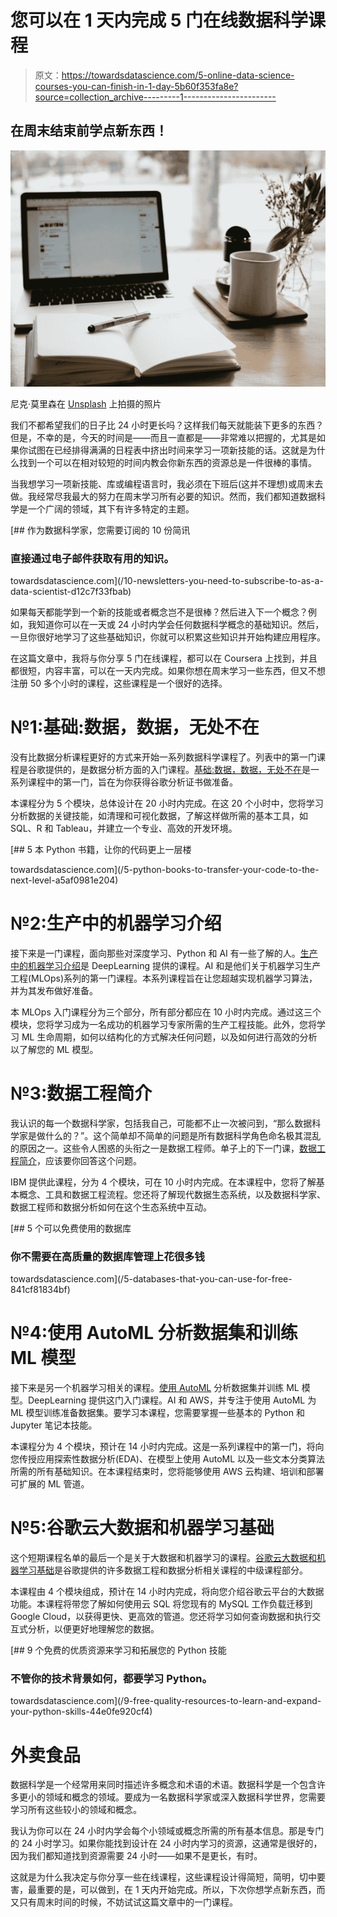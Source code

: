 # 您可以在 1 天内完成 5 门在线数据科学课程

> 原文：<https://towardsdatascience.com/5-online-data-science-courses-you-can-finish-in-1-day-5b60f353fa8e?source=collection_archive---------1----------------------->

## 在周末结束前学点新东西！

![](img/b689231762e768805681a4171172d791.png)

尼克·莫里森在 [Unsplash](https://unsplash.com?utm_source=medium&utm_medium=referral) 上拍摄的照片

我们不都希望我们的日子比 24 小时更长吗？这样我们每天就能装下更多的东西？但是，不幸的是，今天的时间是——而且一直都是——非常难以把握的，尤其是如果你试图在已经排得满满的日程表中挤出时间来学习一项新技能的话。这就是为什么找到一个可以在相对较短的时间内教会你新东西的资源总是一件很棒的事情。

当我想学习一项新技能、库或编程语言时，我必须在下班后(这并不理想)或周末去做。我经常尽我最大的努力在周末学习所有必要的知识。然而，我们都知道数据科学是一个广阔的领域，其下有许多特定的主题。

[](/10-newsletters-you-need-to-subscribe-to-as-a-data-scientist-d12c7f33fbab) [## 作为数据科学家，您需要订阅的 10 份简讯

### 直接通过电子邮件获取有用的知识。

towardsdatascience.com](/10-newsletters-you-need-to-subscribe-to-as-a-data-scientist-d12c7f33fbab) 

如果每天都能学到一个新的技能或者概念岂不是很棒？然后进入下一个概念？例如，我知道你可以在一天或 24 小时内学会任何数据科学概念的基础知识。然后，一旦你很好地学习了这些基础知识，你就可以积累这些知识并开始构建应用程序。

在这篇文章中，我将与你分享 5 门在线课程，都可以在 Coursera 上找到，并且都很短，内容丰富，可以在一天内完成。如果你想在周末学习一些东西，但又不想注册 50 多个小时的课程，这些课程是一个很好的选择。

# №1:基础:数据，数据，无处不在

没有比数据分析课程更好的方式来开始一系列数据科学课程了。列表中的第一门课程是谷歌提供的，是数据分析方面的入门课程。[基础:数据，数据，无处不在](https://www.coursera.org/learn/foundations-data)是一系列课程中的第一门，旨在为你获得谷歌分析证书做准备。

本课程分为 5 个模块，总体设计在 20 小时内完成。在这 20 个小时中，您将学习分析数据的关键技能，如清理和可视化数据，了解这样做所需的基本工具，如 SQL、R 和 Tableau，并建立一个专业、高效的开发环境。

[](/5-python-books-to-transfer-your-code-to-the-next-level-a5af0981e204) [## 5 本 Python 书籍，让你的代码更上一层楼

towardsdatascience.com](/5-python-books-to-transfer-your-code-to-the-next-level-a5af0981e204) 

# №2:生产中的机器学习介绍

接下来是一门课程，面向那些对深度学习、Python 和 AI 有一些了解的人。[生产中的机器学习介绍](https://www.coursera.org/learn/introduction-to-machine-learning-in-production)是 DeepLearning 提供的课程。AI 和是他们关于机器学习生产工程(MLOps)系列的第一门课程。本系列课程旨在让您超越实现机器学习算法，并为其发布做好准备。

本 MLOps 入门课程分为三个部分，所有部分都应在 10 小时内完成。通过这三个模块，您将学习成为一名成功的机器学习专家所需的生产工程技能。此外，您将学习 ML 生命周期，如何以结构化的方式解决任何问题，以及如何进行高效的分析以了解您的 ML 模型。

# №3:数据工程简介

我认识的每一个数据科学家，包括我自己，可能都不止一次被问到，“那么数据科学家是做什么的？”。这个简单却不简单的问题是所有数据科学角色命名极其混乱的原因之一。这些令人困惑的头衔之一是数据工程师。单子上的下一门课，[数据工程简介](https://www.coursera.org/learn/introduction-to-data-engineering)，应该要你回答这个问题。

IBM 提供此课程，分为 4 个模块，可在 10 小时内完成。在本课程中，您将了解基本概念、工具和数据工程流程。您还将了解现代数据生态系统，以及数据科学家、数据工程师和数据分析如何在这个生态系统中互动。

[](/5-databases-that-you-can-use-for-free-841cf81834bf) [## 5 个可以免费使用的数据库

### 你不需要在高质量的数据库管理上花很多钱

towardsdatascience.com](/5-databases-that-you-can-use-for-free-841cf81834bf) 

# №4:使用 AutoML 分析数据集和训练 ML 模型

接下来是另一个机器学习相关的课程。[使用 AutoML](https://www.coursera.org/learn/automl-datasets-ml-models) 分析数据集并训练 ML 模型。DeepLearning 提供这门入门课程。AI 和 AWS，并专注于使用 AutoML 为 ML 模型训练准备数据集。要学习本课程，您需要掌握一些基本的 Python 和 Jupyter 笔记本技能。

本课程分为 4 个模块，预计在 14 小时内完成。这是一系列课程中的第一门，将向您传授应用探索性数据分析(EDA)、在模型上使用 AutoML 以及一些文本分类算法所需的所有基础知识。在本课程结束时，您将能够使用 AWS 云构建、培训和部署可扩展的 ML 管道。

# №5:谷歌云大数据和机器学习基础

这个短期课程名单的最后一个是关于大数据和机器学习的课程。[谷歌云大数据和机器学习基础](https://www.coursera.org/learn/gcp-big-data-ml-fundamentals)是谷歌提供的许多数据工程和数据分析相关课程的中级课程部分。

本课程由 4 个模块组成，预计在 14 小时内完成，将向您介绍谷歌云平台的大数据功能。本课程将带您了解如何使用云 SQL 将您现有的 MySQL 工作负载迁移到 Google Cloud，以获得更快、更高效的管道。您还将学习如何查询数据和执行交互式分析，以便更好地理解您的数据。

[](/9-free-quality-resources-to-learn-and-expand-your-python-skills-44e0fe920cf4) [## 9 个免费的优质资源来学习和拓展您的 Python 技能

### 不管你的技术背景如何，都要学习 Python。

towardsdatascience.com](/9-free-quality-resources-to-learn-and-expand-your-python-skills-44e0fe920cf4) 

# 外卖食品

数据科学是一个经常用来同时描述许多概念和术语的术语。数据科学是一个包含许多更小的领域和概念的领域。要成为一名数据科学家或深入数据科学世界，您需要学习所有这些较小的领域和概念。

我认为你可以在 24 小时内学会每个小领域或概念所需的所有基本信息。那是专门的 24 小时学习。如果你能找到设计在 24 小时内学习的资源，这通常是很好的，因为我们都知道找到资源需要 24 小时——如果不是更长，有时。

这就是为什么我决定与你分享一些在线课程，这些课程设计得简短，简明，切中要害，最重要的是，可以做到，在 1 天内开始完成。所以，下次你想学点新东西，而又只有周末时间的时候，不妨试试这篇文章中的一门课程。